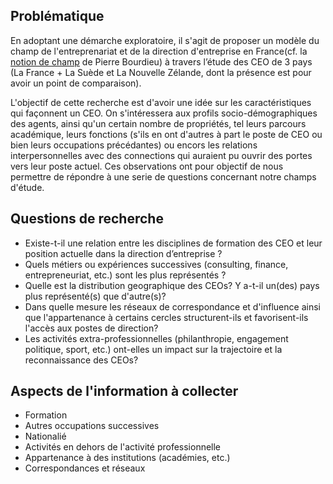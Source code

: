 ## Problématique

En adoptant une démarche exploratoire, il s'agit de proposer un modèle du champ de l'entreprenariat et de la direction d'entreprise en France(cf. la [notion de champ](https://fr.wikipedia.org/wiki/Champ_(sociologie)) de Pierre Bourdieu) à travers l’étude des CEO de 3 pays (La France + La Suède et La Nouvelle Zélande, dont la présence est pour avoir un point de comparaison).

L'objectif de cette recherche est d'avoir une idée sur les caractéristiques qui façonnent un CEO. On s'intéressera aux profils socio-démographiques des agents, ainsi qu'un certain nombre de propriétés, tel leurs parcours académique, leurs fonctions (s'ils en ont d'autres à part le poste de CEO ou bien leurs occupations précédantes) ou encors les relations interpersonnelles avec des connections qui auraient pu ouvrir des portes vers leur poste actuel. Ces observations ont pour objectif de nous permettre de répondre à une serie de questions concernant notre champs d'étude.

## Questions de recherche

* Existe-t-il une relation entre les disciplines de formation des CEO et leur position actuelle dans la direction d’entreprise ?
* Quels métiers ou expériences successives (consulting, finance, entrepreneuriat, etc.) sont les plus représentés ?
* Quelle est la distribution geographique des CEOs? Y a-t-il un(des) pays plus représenté(s) que d'autre(s)?
* Dans quelle mesure les réseaux de correspondance et d'influence ainsi que l'appartenance à certains cercles structurent-ils et favorisent-ils l'accès aux postes de direction? 
* Les activités extra-professionnelles (philanthropie, engagement politique, sport, etc.) ont-elles un impact sur la trajectoire et la reconnaissance des CEOs?

## Aspects de l'information à collecter

* Formation
* Autres occupations successives
* Nationalié
* Activités en dehors de l'activité professionnelle
* Appartenance à des institutions (académies, etc.)
* Correspondances et réseaux
